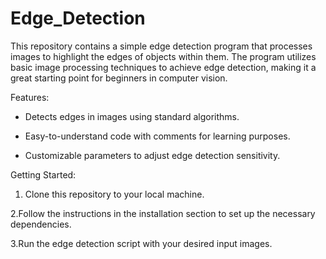 # Edge_Detection
This repository contains a simple edge detection program that processes images to highlight the edges of objects within them. The program utilizes basic image processing techniques to achieve edge detection, making it a great starting point for beginners in computer vision.

Features:
- Detects edges in images using standard algorithms.

- Easy-to-understand code with comments for learning purposes.

- Customizable parameters to adjust edge detection sensitivity.

Getting Started:
1. Clone this repository to your local machine.

2.Follow the instructions in the installation section to set up the necessary dependencies.

3.Run the edge detection script with your desired input images.
